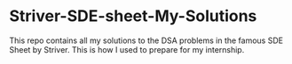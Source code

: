 # Striver-SDE-sheet-My-Solutions
This repo contains all my solutions to the DSA problems in the famous SDE Sheet by Striver.
This is how I used to prepare for my internship.
